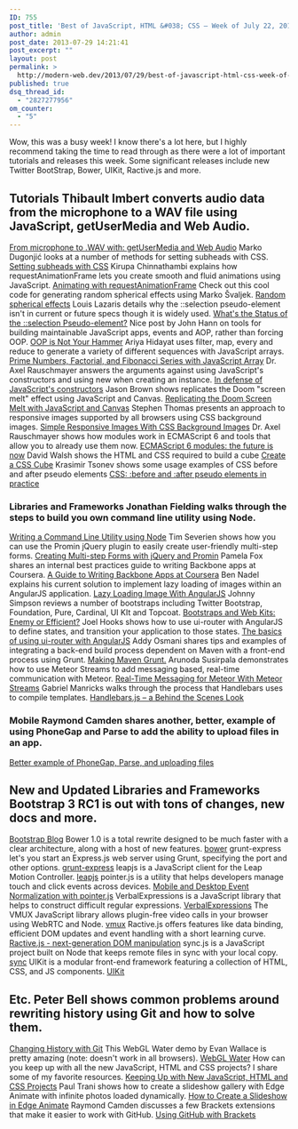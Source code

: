 ```yaml
---
ID: 755
post_title: 'Best of JavaScript, HTML &#038; CSS – Week of July 22, 2013'
author: admin
post_date: 2013-07-29 14:21:41
post_excerpt: ""
layout: post
permalink: >
  http://modern-web.dev/2013/07/29/best-of-javascript-html-css-week-of-july-22-2013/
published: true
dsq_thread_id:
  - "2827277956"
om_counter:
  - "5"
---
```

Wow, this was a busy week! I know there's a lot here, but I highly recommend taking the time to read through as there were a lot of important tutorials and releases this week. Some significant releases include new Twitter BootStrap, Bower, UIKit, Ractive.js and more. 
## Tutorials Thibault Imbert converts audio data from the microphone to a WAV file using JavaScript, getUserMedia and Web Audio. 

[From microphone to .WAV with: getUserMedia and Web Audio][1] Marko Dugonjić looks at a number of methods for setting subheads with CSS. [Setting subheads with CSS][2] Kirupa Chinnathambi explains how requestAnimationFrame lets you create smooth and fluid animations using JavaScript. [Animating with requestAnimationFrame][3] Check out this cool code for generating random spherical effects using Marko Švaljek. [Random spherical effects][4] Louis Lazaris details why the ::selection pseudo-element isn't in current or future specs though it is widely used. [What's the Status of the ::selection Pseudo-element?][5] Nice post by John Hann on tools for building maintainable JavaScript apps, events and AOP, rather than forcing OOP. [OOP is Not Your Hammer][6] Ariya Hidayat uses filter, map, every and reduce to generate a variety of different sequences with JavaScript arrays. [Prime Numbers, Factorial, and Fibonacci Series with JavaScript Array][7] Dr. Axel Rauschmayer answers the arguments against using JavaScript's constructors and using new when creating an instance. [In defense of JavaScript's constructors][8] Jason Brown shows replicates the Doom "screen melt" effect using JavaScript and Canvas. [Replicating the Doom Screen Melt with JavaScript and Canvas][9] Stephen Thomas presents an approach to responsive images supported by all browsers using CSS background images. [Simple Responsive Images With CSS Background Images][10] Dr. Axel Rauschmayer shows how modules work in ECMAScript 6 and tools that allow you to already use them now. [ECMAScript 6 modules: the future is now][11] David Walsh shows the HTML and CSS required to build a cube [Create a CSS Cube][12] Krasimir Tsonev shows some usage examples of CSS before and after pseudo elements [CSS: :before and :after pseudo elements in practice][13] 
### Libraries and Frameworks Jonathan Fielding walks through the steps to build you own command line utility using Node. 

[Writing a Command Line Utility using Node][14] Tim Severien shows how you can use the Promin jQuery plugin to easily create user-friendly multi-step forms. [Creating Multi-step Forms with jQuery and Promin][15] Pamela Fox shares an internal best practices guide to writing Backbone apps at Coursera. [A Guide to Writing Backbone Apps at Coursera][16] Ben Nadel explains his current solution to implement lazy loading of images within an AngularJS application. [Lazy Loading Image With AngularJS][17] Johnny Simpson reviews a number of bootstraps including Twitter Bootstrap, Foundation, Pure, Cardinal, UI KIt and Topcoat. [Bootstraps and Web Kits: Enemy or Efficient?][18] Joel Hooks shows how to use ui-router with AngularJS to define states, and transition your application to those states. [The basics of using ui-router with AngularJS][19] Addy Osmani shares tips and examples of integrating a back-end build process dependent on Maven with a front-end process using Grunt. [Making Maven Grunt.][20] Arunoda Susirpala demonstrates how to use Meteor Streams to add messaging based, real-time communication with Meteor. [Real-Time Messaging for Meteor With Meteor Streams][21] Gabriel Manricks walks through the process that Handlebars uses to compile templates. [Handlebars.js – a Behind the Scenes Look][22] 
### Mobile Raymond Camden shares another, better, example of using PhoneGap and Parse to add the ability to upload files in an app. 

[Better example of PhoneGap, Parse, and uploading files][23] 
## New and Updated Libraries and Frameworks Bootstrap 3 RC1 is out with tons of changes, new docs and more. 

[Bootstrap Blog][24] Bower 1.0 is a total rewrite designed to be much faster with a clear architecture, along with a host of new features. [bower][25] grunt-express let's you start an Express.js web server using Grunt, specifying the port and other options. [grunt-express][26] leapjs is a JavaScript client for the Leap Motion Controller. [leapjs][27] pointer.js is a utility that helps developers manage touch and click events across devices. [Mobile and Desktop Event Normalization with pointer.js][28] VerbalExpressions is a JavaScript library that helps to construct difficult regular expressions. [VerbalExpressions][29] The VMUX JavaScript library allows plugin-free video calls in your browser using WebRTC and Node. [vmux][30] Ractive.js offers features like data binding, efficient DOM updates and event handling with a short learning curve. [Ractive.js - next-generation DOM manipulation][31] sync.js is a JavaScript project built on Node that keeps remote files in sync with your local copy. [sync][32] UIKit is a modular front-end framework featuring a collection of HTML, CSS, and JS components. [UIKit][33] 
## Etc. Peter Bell shows common problems around rewriting history using Git and how to solve them. 

[Changing History with Git][34] This WebGL Water demo by Evan Wallace is pretty amazing (note: doesn't work in all browsers). [WebGL Water][35] How can you keep up with all the new JavaScript, HTML and CSS projects? I share some of my favorite resources. [Keeping Up with New JavaScript, HTML and CSS Projects][36] Paul Trani shows how to create a slideshow gallery with Edge Animate with infinite photos loaded dynamically. [How to Create a Slideshow in Edge Animate][37] Raymond Camden discusses a few Brackets extensions that make it easier to work with GitHub. [Using GitHub with Brackets][38]

 [1]: http://bit.ly/1e0r06O
 [2]: http://bit.ly/16iabkK
 [3]: http://bit.ly/13KLcaT
 [4]: http://bit.ly/16ftxqB
 [5]: http://bit.ly/1dXfWqM
 [6]: http://bit.ly/19j3gNw
 [7]: http://bit.ly/1dVmAOr
 [8]: http://bit.ly/1dR6Pbn
 [9]: http://bit.ly/1dQCIk5
 [10]: http://bit.ly/18z4Nj4
 [11]: http://www.2ality.com/2013/07/es6-modules.html
 [12]: http://davidwalsh.name/css-cube
 [13]: http://krasimirtsonev.com/blog/article/CSS-before-and-after-pseudo-elements-in-practice
 [14]: http://bit.ly/16tY2JI
 [15]: http://bit.ly/13rs5OZ
 [16]: http://bit.ly/1dXf4T7
 [17]: http://bit.ly/168lYBW
 [18]: http://bit.ly/13Dtp5w
 [19]: http://bit.ly/19gue8m
 [20]: http://bit.ly/1dSK1b6
 [21]: http://bit.ly/1dSmJlM
 [22]: http://net.tutsplus.com/tutorials/javascript-ajax/handlebars-js-a-behind-the-scenes-look/
 [23]: http://bit.ly/139OX5s
 [24]: http://bit.ly/18LUQPc
 [25]: http://bit.ly/169irFY
 [26]: http://bit.ly/1bUX8Mv
 [27]: http://bit.ly/13hnCyf
 [28]: http://bit.ly/16ifuk2
 [29]: http://bit.ly/13KMOSa
 [30]: http://bit.ly/19j859C
 [31]: http://bit.ly/16a6PA8
 [32]: http://bit.ly/18yREGL
 [33]: http://www.getuikit.com/index.html
 [34]: http://bit.ly/13rrtcg
 [35]: http://bit.ly/19n70xy
 [36]: http://bit.ly/1dXarIJ
 [37]: http://bit.ly/1dUOkTc
 [38]: http://blog.brackets.io/2013/07/26/using-github-with-brackets/